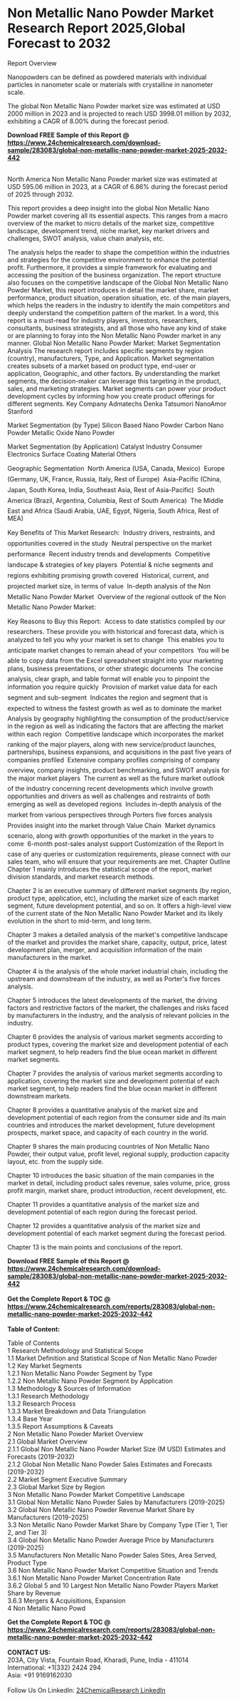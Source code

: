 <h1>Non Metallic Nano Powder Market Research Report 2025,Global Forecast to 2032</h1><p>Report Overview</p><p>
Nanopowders can be defined as powdered materials with individual particles in nanometer scale or materials with crystalline in nanometer scale.</p><p>
The global Non Metallic Nano Powder market size was estimated at USD 2000 million in 2023 and is projected to reach USD 3998.01 million by 2032, exhibiting a CAGR of 8.00% during the forecast period.</p><div><b>Download FREE Sample of this Report @ 
            <a href="https://www.24chemicalresearch.com/download-sample/283083/global-non-metallic-nano-powder-market-2025-2032-442">
            https://www.24chemicalresearch.com/download-sample/283083/global-non-metallic-nano-powder-market-2025-2032-442</a></b></div><br><p>
North America Non Metallic Nano Powder market size was estimated at USD 595.06 million in 2023, at a CAGR of 6.86% during the forecast period of 2025 through 2032.</p><p>
This report provides a deep insight into the global Non Metallic Nano Powder market covering all its essential aspects. This ranges from a macro overview of the market to micro details of the market size, competitive landscape, development trend, niche market, key market drivers and challenges, SWOT analysis, value chain analysis, etc.</p><p>
The analysis helps the reader to shape the competition within the industries and strategies for the competitive environment to enhance the potential profit. Furthermore, it provides a simple framework for evaluating and accessing the position of the business organization. The report structure also focuses on the competitive landscape of the Global Non Metallic Nano Powder Market, this report introduces in detail the market share, market performance, product situation, operation situation, etc. of the main players, which helps the readers in the industry to identify the main competitors and deeply understand the competition pattern of the market.
In a word, this report is a must-read for industry players, investors, researchers, consultants, business strategists, and all those who have any kind of stake or are planning to foray into the Non Metallic Nano Powder market in any manner.
Global Non Metallic Nano Powder Market: Market Segmentation Analysis
The research report includes specific segments by region (country), manufacturers, Type, and Application. Market segmentation creates subsets of a market based on product type, end-user or application, Geographic, and other factors. By understanding the market segments, the decision-maker can leverage this targeting in the product, sales, and marketing strategies. Market segments can power your product development cycles by informing how you create product offerings for different segments.
Key Company
Admatechs
Denka
Tatsumori
NanoAmor
Stanford</p><p>
Market Segmentation (by Type)
Silicon Based Nano Powder
Carbon Nano Powder
Metallic Oxide Nano Powder</p><p>
Market Segmentation (by Application)
Catalyst Industry
Consumer Electronics
Surface Coating Material
Others</p><p>
Geographic Segmentation
 North America (USA, Canada, Mexico)
 Europe (Germany, UK, France, Russia, Italy, Rest of Europe)
 Asia-Pacific (China, Japan, South Korea, India, Southeast Asia, Rest of Asia-Pacific)
 South America (Brazil, Argentina, Columbia, Rest of South America)
 The Middle East and Africa (Saudi Arabia, UAE, Egypt, Nigeria, South Africa, Rest of MEA)</p><p>
Key Benefits of This Market Research:
 Industry drivers, restraints, and opportunities covered in the study
 Neutral perspective on the market performance
 Recent industry trends and developments
 Competitive landscape &amp; strategies of key players
 Potential &amp; niche segments and regions exhibiting promising growth covered
 Historical, current, and projected market size, in terms of value
 In-depth analysis of the Non Metallic Nano Powder Market
 Overview of the regional outlook of the Non Metallic Nano Powder Market:</p><p>
Key Reasons to Buy this Report:
 Access to date statistics compiled by our researchers. These provide you with historical and forecast data, which is analyzed to tell you why your market is set to change
 This enables you to anticipate market changes to remain ahead of your competitors
 You will be able to copy data from the Excel spreadsheet straight into your marketing plans, business presentations, or other strategic documents
 The concise analysis, clear graph, and table format will enable you to pinpoint the information you require quickly
 Provision of market value data for each segment and sub-segment
 Indicates the region and segment that is expected to witness the fastest growth as well as to dominate the market
 Analysis by geography highlighting the consumption of the product/service in the region as well as indicating the factors that are affecting the market within each region
 Competitive landscape which incorporates the market ranking of the major players, along with new service/product launches, partnerships, business expansions, and acquisitions in the past five years of companies profiled
 Extensive company profiles comprising of company overview, company insights, product benchmarking, and SWOT analysis for the major market players
 The current as well as the future market outlook of the industry concerning recent developments which involve growth opportunities and drivers as well as challenges and restraints of both emerging as well as developed regions
 Includes in-depth analysis of the market from various perspectives through Porters five forces analysis
 Provides insight into the market through Value Chain
 Market dynamics scenario, along with growth opportunities of the market in the years to come
 6-month post-sales analyst support
Customization of the Report
In case of any queries or customization requirements, please connect with our sales team, who will ensure that your requirements are met.
Chapter Outline
Chapter 1 mainly introduces the statistical scope of the report, market division standards, and market research methods.</p><p>
Chapter 2 is an executive summary of different market segments (by region, product type, application, etc), including the market size of each market segment, future development potential, and so on. It offers a high-level view of the current state of the Non Metallic Nano Powder Market and its likely evolution in the short to mid-term, and long term.</p><p>
Chapter 3 makes a detailed analysis of the market's competitive landscape of the market and provides the market share, capacity, output, price, latest development plan, merger, and acquisition information of the main manufacturers in the market.</p><p>
Chapter 4 is the analysis of the whole market industrial chain, including the upstream and downstream of the industry, as well as Porter's five forces analysis.</p><p>
Chapter 5 introduces the latest developments of the market, the driving factors and restrictive factors of the market, the challenges and risks faced by manufacturers in the industry, and the analysis of relevant policies in the industry.</p><p>
Chapter 6 provides the analysis of various market segments according to product types, covering the market size and development potential of each market segment, to help readers find the blue ocean market in different market segments.</p><p>
Chapter 7 provides the analysis of various market segments according to application, covering the market size and development potential of each market segment, to help readers find the blue ocean market in different downstream markets.</p><p>
Chapter 8 provides a quantitative analysis of the market size and development potential of each region from the consumer side and its main countries and introduces the market development, future development prospects, market space, and capacity of each country in the world.</p><p>
Chapter 9 shares the main producing countries of Non Metallic Nano Powder, their output value, profit level, regional supply, production capacity layout, etc. from the supply side.</p><p>
Chapter 10 introduces the basic situation of the main companies in the market in detail, including product sales revenue, sales volume, price, gross profit margin, market share, product introduction, recent development, etc.</p><p>
Chapter 11 provides a quantitative analysis of the market size and development potential of each region during the forecast period.</p><p>
Chapter 12 provides a quantitative analysis of the market size and development potential of each market segment during the forecast period.</p><p>
Chapter 13 is the main points and conclusions of the report.</p><p>
</p><div><b>Download FREE Sample of this Report @ 
            <a href="https://www.24chemicalresearch.com/download-sample/283083/global-non-metallic-nano-powder-market-2025-2032-442">
            https://www.24chemicalresearch.com/download-sample/283083/global-non-metallic-nano-powder-market-2025-2032-442</a></b></div><br><div><b>Get the Complete Report & TOC @ 
            <a href="https://www.24chemicalresearch.com/reports/283083/global-non-metallic-nano-powder-market-2025-2032-442">
            https://www.24chemicalresearch.com/reports/283083/global-non-metallic-nano-powder-market-2025-2032-442</a></b></div><br>
            <b>Table of Content:</b><p>Table of Contents<br />
1 Research Methodology and Statistical Scope<br />
1.1 Market Definition and Statistical Scope of Non Metallic Nano Powder<br />
1.2 Key Market Segments<br />
1.2.1 Non Metallic Nano Powder Segment by Type<br />
1.2.2 Non Metallic Nano Powder Segment by Application<br />
1.3 Methodology & Sources of Information<br />
1.3.1 Research Methodology<br />
1.3.2 Research Process<br />
1.3.3 Market Breakdown and Data Triangulation<br />
1.3.4 Base Year<br />
1.3.5 Report Assumptions & Caveats<br />
2 Non Metallic Nano Powder Market Overview<br />
2.1 Global Market Overview<br />
2.1.1 Global Non Metallic Nano Powder Market Size (M USD) Estimates and Forecasts (2019-2032)<br />
2.1.2 Global Non Metallic Nano Powder Sales Estimates and Forecasts (2019-2032)<br />
2.2 Market Segment Executive Summary<br />
2.3 Global Market Size by Region<br />
3 Non Metallic Nano Powder Market Competitive Landscape<br />
3.1 Global Non Metallic Nano Powder Sales by Manufacturers (2019-2025)<br />
3.2 Global Non Metallic Nano Powder Revenue Market Share by Manufacturers (2019-2025)<br />
3.3 Non Metallic Nano Powder Market Share by Company Type (Tier 1, Tier 2, and Tier 3)<br />
3.4 Global Non Metallic Nano Powder Average Price by Manufacturers (2019-2025)<br />
3.5 Manufacturers Non Metallic Nano Powder Sales Sites, Area Served, Product Type<br />
3.6 Non Metallic Nano Powder Market Competitive Situation and Trends<br />
3.6.1 Non Metallic Nano Powder Market Concentration Rate<br />
3.6.2 Global 5 and 10 Largest Non Metallic Nano Powder Players Market Share by Revenue<br />
3.6.3 Mergers & Acquisitions, Expansion<br />
4 Non Metallic Nano Powd</p><div><b>Get the Complete Report & TOC @ 
            <a href="https://www.24chemicalresearch.com/reports/283083/global-non-metallic-nano-powder-market-2025-2032-442">
            https://www.24chemicalresearch.com/reports/283083/global-non-metallic-nano-powder-market-2025-2032-442</a></b></div><br><b>CONTACT US:</b><br>
            203A, City Vista, Fountain Road, Kharadi, Pune, India - 411014<br>
            International: +1(332) 2424 294<br>
            Asia: +91 9169162030 <br><br>
            Follow Us On LinkedIn: <a href="https://www.linkedin.com/company/24chemicalresearch/">24ChemicalResearch LinkedIn</a>